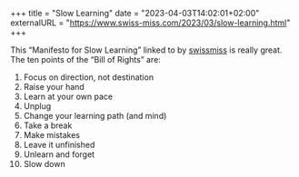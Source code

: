 +++
title = "Slow Learning"
date = "2023-04-03T14:02:01+02:00"
externalURL = "https://www.swiss-miss.com/2023/03/slow-learning.html"
+++

This “Manifesto for Slow Learning” linked to by [swissmiss](https://www.swiss-miss.com/2023/03/slow-learning.html) is really great. The ten points of the “Bill of Rights” are:

1. Focus on direction, not destination
2. Raise your hand
3. Learn at your own pace
4. Unplug
5. Change your learning path (and mind)
6. Take a break
7. Make mistakes
8. Leave it unfinished
9. Unlearn and forget
10. Slow down
